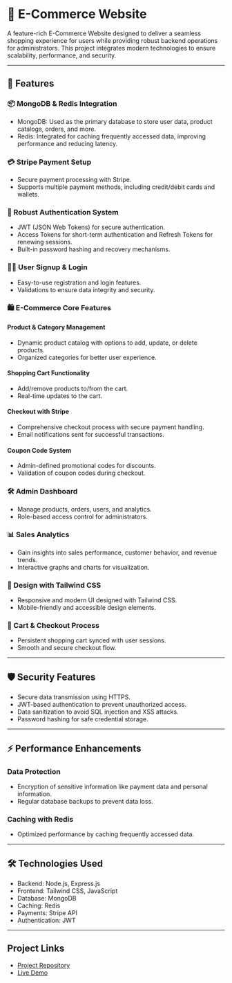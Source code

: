 # 🛒 E-Commerce Website

A feature-rich E-Commerce Website designed to deliver a seamless shopping experience for users while providing robust backend operations for administrators. This project integrates modern technologies to ensure scalability, performance, and security.

---

## 🚀 Features

### 📦 MongoDB & Redis Integration
- MongoDB: Used as the primary database to store user data, product catalogs, orders, and more.
- Redis: Integrated for caching frequently accessed data, improving performance and reducing latency.

### 💳 Stripe Payment Setup
- Secure payment processing with Stripe.
- Supports multiple payment methods, including credit/debit cards and wallets.

### 🔐 Robust Authentication System
- JWT (JSON Web Tokens) for secure authentication.
- Access Tokens for short-term authentication and Refresh Tokens for renewing sessions.
- Built-in password hashing and recovery mechanisms.

### 🧑‍💻 User Signup & Login
- Easy-to-use registration and login features.
- Validations to ensure data integrity and security.

### 🛍 E-Commerce Core Features
#### Product & Category Management
- Dynamic product catalog with options to add, update, or delete products.
- Organized categories for better user experience.

#### Shopping Cart Functionality
- Add/remove products to/from the cart.
- Real-time updates to the cart.

#### Checkout with Stripe
- Comprehensive checkout process with secure payment handling.
- Email notifications sent for successful transactions.

#### Coupon Code System
- Admin-defined promotional codes for discounts.
- Validation of coupon codes during checkout.

### 🛠 Admin Dashboard
- Manage products, orders, users, and analytics.
- Role-based access control for administrators.

### 📊 Sales Analytics
- Gain insights into sales performance, customer behavior, and revenue trends.
- Interactive graphs and charts for visualization.

### 🎨 Design with Tailwind CSS
- Responsive and modern UI designed with Tailwind CSS.
- Mobile-friendly and accessible design elements.

### 🛒 Cart & Checkout Process
- Persistent shopping cart synced with user sessions.
- Smooth and secure checkout flow.

---

## 🛡 Security Features
- Secure data transmission using HTTPS.
- JWT-based authentication to prevent unauthorized access.
- Data sanitization to avoid SQL injection and XSS attacks.
- Password hashing for safe credential storage.

---

## ⚡ Performance Enhancements
### Data Protection
- Encryption of sensitive information like payment data and personal information.
- Regular database backups to prevent data loss.

### Caching with Redis
- Optimized performance by caching frequently accessed data.

---

## 🛠 Technologies Used
- Backend: Node.js, Express.js
- Frontend: Tailwind CSS, JavaScript
- Database: MongoDB
- Caching: Redis
- Payments: Stripe API
- Authentication: JWT

---

## Project Links
- [Project Repository](https://github.com/arpi2003ta/Commerce)
- [Live Demo](https://youtu.be/TaA0Jzx1nKQ?si=McaHjNNceYRuW5Eg)
